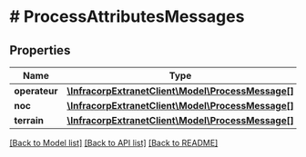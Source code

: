 # # ProcessAttributesMessages

## Properties

Name | Type | Description | Notes
------------ | ------------- | ------------- | -------------
**operateur** | [**\InfracorpExtranetClient\Model\ProcessMessage[]**](ProcessMessage.md) |  | [optional]
**noc** | [**\InfracorpExtranetClient\Model\ProcessMessage[]**](ProcessMessage.md) |  | [optional]
**terrain** | [**\InfracorpExtranetClient\Model\ProcessMessage[]**](ProcessMessage.md) |  | [optional]

[[Back to Model list]](../../README.md#models) [[Back to API list]](../../README.md#endpoints) [[Back to README]](../../README.md)
